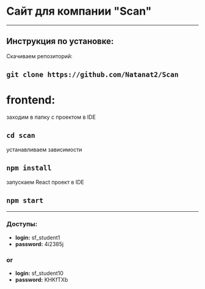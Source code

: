 # Сайт для компании "Scan"

---

## Инструкция по установке:

Скачиваем репозиторий:

## `git clone https://github.com/Natanat2/Scan`

# frontend:

заходим в папку с проектом в IDE

## `cd scan`

устанавливаем зависимости

## `npm install`

запускаем React проект в IDE

## `npm start`

---

### Доступы:

- **login:** sf_student1
- **password:** 4i2385j

### or

- **login:** sf_student10
- **password:** KHKfTXb
